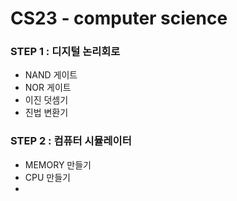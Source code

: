 # CS23 - computer science

### STEP 1 : 디지털 논리회로
- NAND 게이트
- NOR 게이트
- 이진 덧셈기
- 진법 변환기

### STEP 2 : 컴퓨터 시뮬레이터
- MEMORY 만들기
- CPU 만들기
- 
